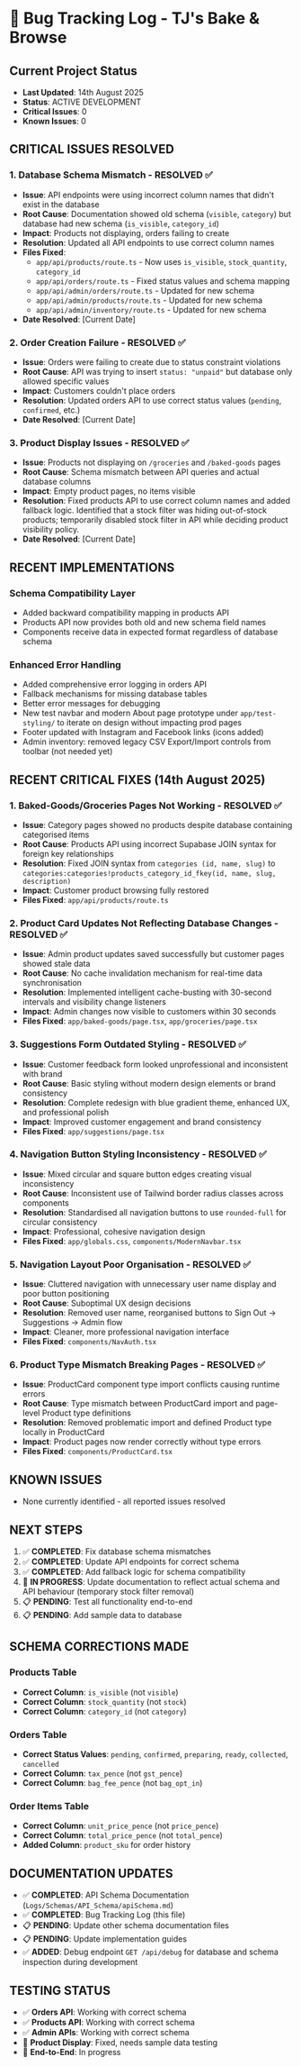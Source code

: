 # 🐛 Bug Tracking Log - TJ's Bake & Browse

## **Current Project Status**

- **Last Updated**: 14th August 2025
- **Status**: ACTIVE DEVELOPMENT
- **Critical Issues**: 0
- **Known Issues**: 0

## **CRITICAL ISSUES RESOLVED**

### **1. Database Schema Mismatch - RESOLVED ✅**

- **Issue**: API endpoints were using incorrect column names that didn't exist in the database
- **Root Cause**: Documentation showed old schema (`visible`, `category`) but database had new schema (`is_visible`, `category_id`)
- **Impact**: Products not displaying, orders failing to create
- **Resolution**: Updated all API endpoints to use correct column names
- **Files Fixed**:
  - `app/api/products/route.ts` - Now uses `is_visible`, `stock_quantity`, `category_id`
  - `app/api/orders/route.ts` - Fixed status values and schema mapping
  - `app/api/admin/orders/route.ts` - Updated for new schema
  - `app/api/admin/products/route.ts` - Updated for new schema
  - `app/api/admin/inventory/route.ts` - Updated for new schema
- **Date Resolved**: [Current Date]

### **2. Order Creation Failure - RESOLVED ✅**

- **Issue**: Orders were failing to create due to status constraint violations
- **Root Cause**: API was trying to insert `status: "unpaid"` but database only allowed specific values
- **Impact**: Customers couldn't place orders
- **Resolution**: Updated orders API to use correct status values (`pending`, `confirmed`, etc.)
- **Date Resolved**: [Current Date]

### **3. Product Display Issues - RESOLVED ✅**

- **Issue**: Products not displaying on `/groceries` and `/baked-goods` pages
- **Root Cause**: Schema mismatch between API queries and actual database columns
- **Impact**: Empty product pages, no items visible
- **Resolution**: Fixed products API to use correct column names and added fallback logic. Identified that a stock filter was hiding out-of-stock products; temporarily disabled stock filter in API while deciding product visibility policy.
- **Date Resolved**: [Current Date]

## **RECENT IMPLEMENTATIONS**

### **Schema Compatibility Layer**

- Added backward compatibility mapping in products API
- Products API now provides both old and new schema field names
- Components receive data in expected format regardless of database schema

### **Enhanced Error Handling**

- Added comprehensive error logging in orders API
- Fallback mechanisms for missing database tables
- Better error messages for debugging
- New test navbar and modern About page prototype under `app/test-styling/` to iterate on design without impacting prod pages
- Footer updated with Instagram and Facebook links (icons added)
- Admin inventory: removed legacy CSV Export/Import controls from toolbar (not needed yet)

## **RECENT CRITICAL FIXES (14th August 2025)**

### **1. Baked-Goods/Groceries Pages Not Working - RESOLVED ✅**

- **Issue**: Category pages showed no products despite database containing categorised items
- **Root Cause**: Products API using incorrect Supabase JOIN syntax for foreign key relationships
- **Resolution**: Fixed JOIN syntax from `categories (id, name, slug)` to `categories:categories!products_category_id_fkey(id, name, slug, description)`
- **Impact**: Customer product browsing fully restored
- **Files Fixed**: `app/api/products/route.ts`

### **2. Product Card Updates Not Reflecting Database Changes - RESOLVED ✅**

- **Issue**: Admin product updates saved successfully but customer pages showed stale data
- **Root Cause**: No cache invalidation mechanism for real-time data synchronisation
- **Resolution**: Implemented intelligent cache-busting with 30-second intervals and visibility change listeners
- **Impact**: Admin changes now visible to customers within 30 seconds
- **Files Fixed**: `app/baked-goods/page.tsx`, `app/groceries/page.tsx`

### **3. Suggestions Form Outdated Styling - RESOLVED ✅**

- **Issue**: Customer feedback form looked unprofessional and inconsistent with brand
- **Root Cause**: Basic styling without modern design elements or brand consistency
- **Resolution**: Complete redesign with blue gradient theme, enhanced UX, and professional polish
- **Impact**: Improved customer engagement and brand consistency
- **Files Fixed**: `app/suggestions/page.tsx`

### **4. Navigation Button Styling Inconsistency - RESOLVED ✅**

- **Issue**: Mixed circular and square button edges creating visual inconsistency
- **Root Cause**: Inconsistent use of Tailwind border radius classes across components
- **Resolution**: Standardised all navigation buttons to use `rounded-full` for circular consistency
- **Impact**: Professional, cohesive navigation design
- **Files Fixed**: `app/globals.css`, `components/ModernNavbar.tsx`

### **5. Navigation Layout Poor Organisation - RESOLVED ✅**

- **Issue**: Cluttered navigation with unnecessary user name display and poor button positioning
- **Root Cause**: Suboptimal UX design decisions
- **Resolution**: Removed user name, reorganised buttons to Sign Out → Suggestions → Admin flow
- **Impact**: Cleaner, more professional navigation interface
- **Files Fixed**: `components/NavAuth.tsx`

### **6. Product Type Mismatch Breaking Pages - RESOLVED ✅**

- **Issue**: ProductCard component type import conflicts causing runtime errors
- **Root Cause**: Type mismatch between ProductCard import and page-level Product type definitions
- **Resolution**: Removed problematic import and defined Product type locally in ProductCard
- **Impact**: Product pages now render correctly without type errors
- **Files Fixed**: `components/ProductCard.tsx`

## **KNOWN ISSUES**

- None currently identified - all reported issues resolved

## **NEXT STEPS**

1. ✅ **COMPLETED**: Fix database schema mismatches
2. ✅ **COMPLETED**: Update API endpoints for correct schema
3. ✅ **COMPLETED**: Add fallback logic for schema compatibility
4. 🔄 **IN PROGRESS**: Update documentation to reflect actual schema and API behaviour (temporary stock filter removal)
5. 📋 **PENDING**: Test all functionality end-to-end
6. 📋 **PENDING**: Add sample data to database

## **SCHEMA CORRECTIONS MADE**

### **Products Table**

- **Correct Column**: `is_visible` (not `visible`)
- **Correct Column**: `stock_quantity` (not `stock`)
- **Correct Column**: `category_id` (not `category`)

### **Orders Table**

- **Correct Status Values**: `pending`, `confirmed`, `preparing`, `ready`, `collected`, `cancelled`
- **Correct Column**: `tax_pence` (not `gst_pence`)
- **Correct Column**: `bag_fee_pence` (not `bag_opt_in`)

### **Order Items Table**

- **Correct Column**: `unit_price_pence` (not `price_pence`)
- **Correct Column**: `total_price_pence` (not `total_pence`)
- **Added Column**: `product_sku` for order history

## **DOCUMENTATION UPDATES**

- ✅ **COMPLETED**: API Schema Documentation (`Logs/Schemas/API_Schema/apiSchema.md`)
- ✅ **COMPLETED**: Bug Tracking Log (this file)
- 📋 **PENDING**: Update other schema documentation files
- 📋 **PENDING**: Update implementation guides
- ✅ **ADDED**: Debug endpoint `GET /api/debug` for database and schema inspection during development

## **TESTING STATUS**

- ✅ **Orders API**: Working with correct schema
- ✅ **Products API**: Working with correct schema
- ✅ **Admin APIs**: Working with correct schema
- 🔄 **Product Display**: Fixed, needs sample data testing
- 🔄 **End-to-End**: In progress
